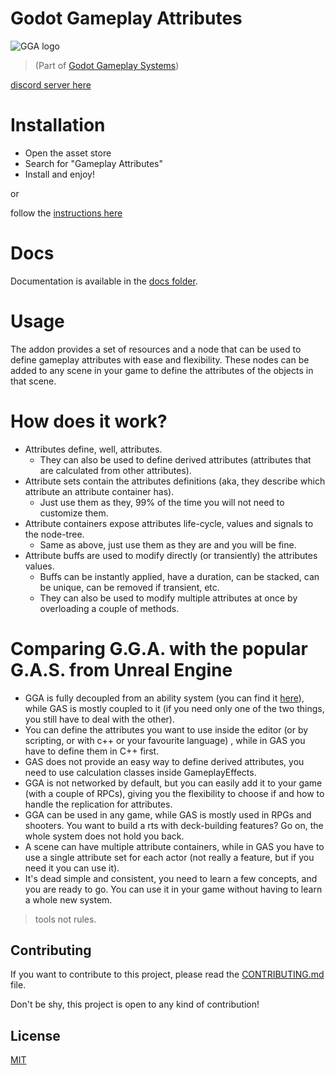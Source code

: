 Godot Gameplay Attributes
=========================

![GGA logo](godot/icon.svg)

> (Part of [Godot Gameplay Systems](https://github.com/OctoD/godot-gameplay-systems))

[discord server here](https://discord.gg/meA6pDTXpr)

# Installation

- Open the asset store
- Search for "Gameplay Attributes"
- Install and enjoy!

or 

follow the [instructions here](./docs/install.md)

# Docs

Documentation is available in the [docs folder](./docs/README.md).

# Usage

The addon provides a set of resources and a node that can be used to 
define gameplay attributes with ease and flexibility. 
These nodes can be added to any scene in your game to define the 
attributes of the objects in that scene.

# How does it work?

- Attributes define, well, attributes.
  - They can also be used to define derived attributes (attributes that are calculated from other attributes).
- Attribute sets contain the attributes definitions (aka, they describe which attribute an attribute container has).
  - Just use them as they, 99% of the time you will not need to customize them.
- Attribute containers expose attributes life-cycle, values and signals to the node-tree.
  - Same as above, just use them as they are and you will be fine.
- Attribute buffs are used to modify directly (or transiently) the attributes values.
  - Buffs can be instantly applied, have a duration, can be stacked, can be unique, can be removed if transient, etc.
  - They can also be used to modify multiple attributes at once by overloading a couple of methods.

# Comparing G.G.A. with the popular G.A.S. from Unreal Engine

- GGA is fully decoupled from an ability system (you can find it [here](https://github.com/OctoD/godot-gameplay-abilities)), 
  while GAS is mostly coupled to it (if you need only one of the two things, you still have to deal with the other).
- You can define the attributes you want to use inside the editor (or by scripting, or with c++ or your favourite language) 
  , while in GAS you have to define them in C++ first.
- GAS does not provide an easy way to define derived attributes, you need to use calculation classes inside GameplayEffects.
- GGA is not networked by default, but you can easily add it to your game (with a couple of RPCs), giving you 
  the flexibility to choose if and how to handle the replication for attributes.
- GGA can be used in any game, while GAS is mostly used in RPGs and shooters. You want to build a rts with deck-building features? 
  Go on, the whole system does not hold you back.
- A scene can have multiple attribute containers, while in GAS you have to use a single attribute set for each actor 
  (not really a feature, but if you need it you can use it).
- It's dead simple and consistent, you need to learn a few concepts, and you are ready to go. 
  You can use it in your game without having to learn a whole new system.

> tools not rules.

## Contributing

If you want to contribute to this project, please read the [CONTRIBUTING.md](CONTRIBUTING.md) file.

Don't be shy, this project is open to any kind of contribution!

## License

[MIT](LICENSE)
